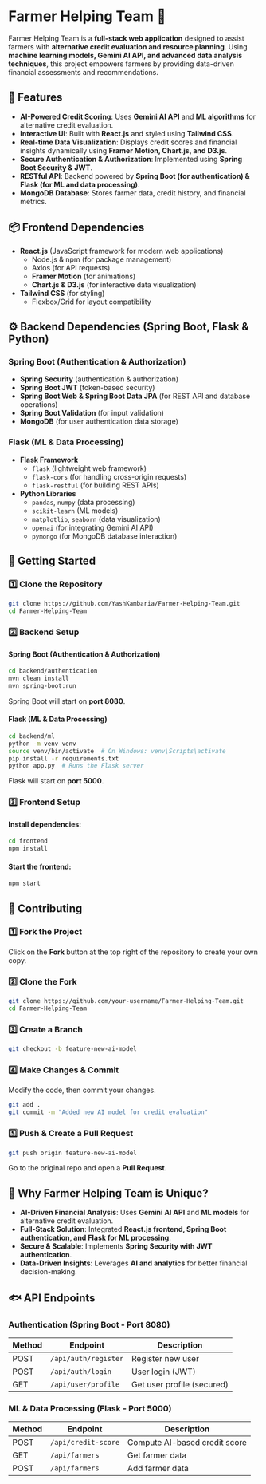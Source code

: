 # Farmer Helping Team 🌼

Farmer Helping Team is a **full-stack web application** designed to assist farmers with **alternative credit evaluation and resource planning**. Using **machine learning models, Gemini AI API, and advanced data analysis techniques**, this project empowers farmers by providing data-driven financial assessments and recommendations.

## 🌟 Features
- **AI-Powered Credit Scoring**: Uses **Gemini AI API** and **ML algorithms** for alternative credit evaluation.
- **Interactive UI**: Built with **React.js** and styled using **Tailwind CSS**.
- **Real-time Data Visualization**: Displays credit scores and financial insights dynamically using **Framer Motion, Chart.js, and D3.js**.
- **Secure Authentication & Authorization**: Implemented using **Spring Boot Security & JWT**.
- **RESTful API**: Backend powered by **Spring Boot (for authentication) & Flask (for ML and data processing)**.
- **MongoDB Database**: Stores farmer data, credit history, and financial metrics.

## 📦 Frontend Dependencies
- **React.js** (JavaScript framework for modern web applications)
  - Node.js & npm (for package management)
  - Axios (for API requests)
  - **Framer Motion** (for animations)
  - **Chart.js & D3.js** (for interactive data visualization)
- **Tailwind CSS** (for styling)
  - Flexbox/Grid for layout compatibility

## ⚙️ Backend Dependencies (Spring Boot, Flask & Python)

### Spring Boot (Authentication & Authorization)
- **Spring Security** (authentication & authorization)
- **Spring Boot JWT** (token-based security)
- **Spring Boot Web & Spring Boot Data JPA** (for REST API and database operations)
- **Spring Boot Validation** (for input validation)
- **MongoDB** (for user authentication data storage)

### Flask (ML & Data Processing)
- **Flask Framework**
  - `flask` (lightweight web framework)
  - `flask-cors` (for handling cross-origin requests)
  - `flask-restful` (for building REST APIs)
- **Python Libraries**
  - `pandas`, `numpy` (data processing)
  - `scikit-learn` (ML models)
  - `matplotlib`, `seaborn` (data visualization)
  - `openai` (for integrating Gemini AI API)
  - `pymongo` (for MongoDB database interaction)

## 🚀 Getting Started

### 1️⃣ Clone the Repository
```bash
git clone https://github.com/YashKambaria/Farmer-Helping-Team.git
cd Farmer-Helping-Team
```

### 2️⃣ Backend Setup
#### Spring Boot (Authentication & Authorization)
```bash
cd backend/authentication
mvn clean install
mvn spring-boot:run
```
Spring Boot will start on **port 8080**.

#### Flask (ML & Data Processing)
```bash
cd backend/ml
python -m venv venv
source venv/bin/activate  # On Windows: venv\Scripts\activate
pip install -r requirements.txt
python app.py  # Runs the Flask server
```
Flask will start on **port 5000**.

### 3️⃣ Frontend Setup
#### Install dependencies:
```bash
cd frontend
npm install
```
#### Start the frontend:
```bash
npm start
```

## 🔄 Contributing

### 1️⃣ Fork the Project
Click on the **Fork** button at the top right of the repository to create your own copy.

### 2️⃣ Clone the Fork
```bash
git clone https://github.com/your-username/Farmer-Helping-Team.git
cd Farmer-Helping-Team
```

### 3️⃣ Create a Branch
```bash
git checkout -b feature-new-ai-model
```

### 4️⃣ Make Changes & Commit
Modify the code, then commit your changes.
```bash
git add .
git commit -m "Added new AI model for credit evaluation"
```

### 5️⃣ Push & Create a Pull Request
```bash
git push origin feature-new-ai-model
```
Go to the original repo and open a **Pull Request**.

## 🎯 Why Farmer Helping Team is Unique?
- **AI-Driven Financial Analysis**: Uses **Gemini AI API** and **ML models** for alternative credit evaluation.
- **Full-Stack Solution**: Integrated **React.js frontend, Spring Boot authentication, and Flask for ML processing**.
- **Secure & Scalable**: Implements **Spring Security with JWT authentication**.
- **Data-Driven Insights**: Leverages **AI and analytics** for better financial decision-making.

## 🐟 API Endpoints

### Authentication (Spring Boot - Port 8080)
| Method | Endpoint | Description |
|--------|---------|-------------|
| POST | `/api/auth/register` | Register new user |
| POST | `/api/auth/login` | User login (JWT) |
| GET | `/api/user/profile` | Get user profile (secured) |

### ML & Data Processing (Flask - Port 5000)
| Method | Endpoint | Description |
|--------|---------|-------------|
| POST | `/api/credit-score` | Compute AI-based credit score |
| GET | `/api/farmers` | Get farmer data |
| POST | `/api/farmers` | Add farmer data |

